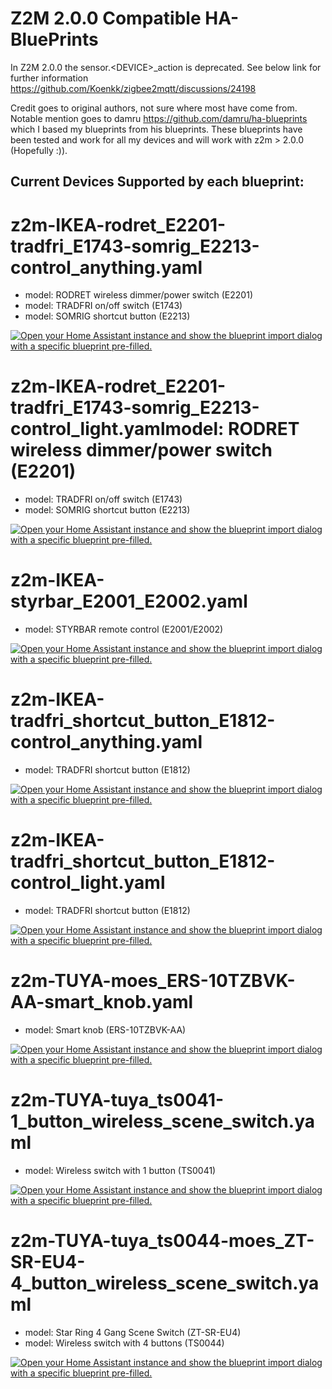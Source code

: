 # Z2M 2.0.0 Compatible HA-BluePrints
In Z2M 2.0.0 the sensor.\<DEVICE\>_action is deprecated.
See below link for further information
https://github.com/Koenkk/zigbee2mqtt/discussions/24198

Credit goes to original authors, not sure where most have come from.
Notable mention goes to damru https://github.com/damru/ha-blueprints
which I based my blueprints from his blueprints.
These blueprints have been tested and work for all my devices and will work with z2m > 2.0.0 (Hopefully :)).

Current Devices Supported by each blueprint:
--------------------------------------------
# z2m-IKEA-rodret_E2201-tradfri_E1743-somrig_E2213-control_anything.yaml
* model: RODRET wireless dimmer/power switch (E2201)
* model: TRADFRI on/off switch (E1743)
* model: SOMRIG shortcut button (E2213)

<a href="https://my.home-assistant.io/redirect/blueprint_import/?blueprint_url=https%3A%2F%2Fgithub.com%2Fyarafie%2FHA-BluePrints%2Fblob%2Fmain%2Fz2m-+IKEA-rodret_E2201-tradfri_E1743-somrig_E2213-control_anything.yaml" target="_blank" rel="noreferrer noopener"><img src="https://my.home-assistant.io/badges/blueprint_import.svg" alt="Open your Home Assistant instance and show the blueprint import dialog with a specific blueprint pre-filled." /></a>


# z2m-IKEA-rodret_E2201-tradfri_E1743-somrig_E2213-control_light.yamlmodel: RODRET wireless dimmer/power switch (E2201)
* model: TRADFRI on/off switch (E1743)
* model: SOMRIG shortcut button (E2213)

<a href="https://my.home-assistant.io/redirect/blueprint_import/?blueprint_url=https%3A%2F%2Fgithub.com%2Fyarafie%2FHA-BluePrints%2Fblob%2Fmain%2Fz2m-+IKEA-rodret_E2201-tradfri_E1743-somrig_E2213-control_light.yaml" target="_blank" rel="noreferrer noopener"><img src="https://my.home-assistant.io/badges/blueprint_import.svg" alt="Open your Home Assistant instance and show the blueprint import dialog with a specific blueprint pre-filled." /></a>


# z2m-IKEA-styrbar_E2001_E2002.yaml
* model: STYRBAR remote control (E2001/E2002)

<a href="https://my.home-assistant.io/redirect/blueprint_import/?blueprint_url=https%3A%2F%2Fgithub.com%2Fyarafie%2FHA-BluePrints%2Fblob%2Fmain%2Fz2m-+IKEA-styrbar_E2001_E2002.yaml" target="_blank" rel="noreferrer noopener"><img src="https://my.home-assistant.io/badges/blueprint_import.svg" alt="Open your Home Assistant instance and show the blueprint import dialog with a specific blueprint pre-filled." /></a>


# z2m-IKEA-tradfri_shortcut_button_E1812-control_anything.yaml
* model: TRADFRI shortcut button (E1812)

<a href="https://my.home-assistant.io/redirect/blueprint_import/?blueprint_url=https%3A%2F%2Fgithub.com%2Fyarafie%2FHA-BluePrints%2Fblob%2Fmain%2Fz2m-+IKEA-tradfri_shortcut_button_E1812-control_anything.yaml" target="_blank" rel="noreferrer noopener"><img src="https://my.home-assistant.io/badges/blueprint_import.svg" alt="Open your Home Assistant instance and show the blueprint import dialog with a specific blueprint pre-filled." /></a>


# z2m-IKEA-tradfri_shortcut_button_E1812-control_light.yaml
* model: TRADFRI shortcut button (E1812)

<a href="https://my.home-assistant.io/redirect/blueprint_import/?blueprint_url=https%3A%2F%2Fgithub.com%2Fyarafie%2FHA-BluePrints%2Fblob%2Fmain%2Fz2m-+IKEA-tradfri_shortcut_button_E1812-control_light.yaml" target="_blank" rel="noreferrer noopener"><img src="https://my.home-assistant.io/badges/blueprint_import.svg" alt="Open your Home Assistant instance and show the blueprint import dialog with a specific blueprint pre-filled." /></a>


# z2m-TUYA-moes_ERS-10TZBVK-AA-smart_knob.yaml
* model: Smart knob (ERS-10TZBVK-AA)

<a href="https://my.home-assistant.io/redirect/blueprint_import/?blueprint_url=https%3A%2F%2Fgithub.com%2Fyarafie%2FHA-BluePrints%2Fblob%2Fmain%2Fz2m-+TUYA-moes_ERS-10TZBVK-AA-smart_knob.yaml" target="_blank" rel="noreferrer noopener"><img src="https://my.home-assistant.io/badges/blueprint_import.svg" alt="Open your Home Assistant instance and show the blueprint import dialog with a specific blueprint pre-filled." /></a>


# z2m-TUYA-tuya_ts0041-1_button_wireless_scene_switch.yaml
* model: Wireless switch with 1 button (TS0041)

<a href="https://my.home-assistant.io/redirect/blueprint_import/?blueprint_url=https%3A%2F%2Fgithub.com%2Fyarafie%2FHA-BluePrints%2Fblob%2Fmain%2Fz2m-+TUYA-tuya_ts0041-1_button_wireless_scene_switch.yaml" target="_blank" rel="noreferrer noopener"><img src="https://my.home-assistant.io/badges/blueprint_import.svg" alt="Open your Home Assistant instance and show the blueprint import dialog with a specific blueprint pre-filled." /></a>


# z2m-TUYA-tuya_ts0044-moes_ZT-SR-EU4-4_button_wireless_scene_switch.yaml
* model: Star Ring 4 Gang Scene Switch (ZT-SR-EU4)
* model: Wireless switch with 4 buttons (TS0044)

<a href="https://my.home-assistant.io/redirect/blueprint_import/?blueprint_url=https%3A%2F%2Fgithub.com%2Fyarafie%2FHA-BluePrints%2Fblob%2Fmain%2Fz2m-+TUYA-tuya_ts0044-moes_ZT-SR-EU4-4_button_wireless_scene_switch.yaml" target="_blank" rel="noreferrer noopener"><img src="https://my.home-assistant.io/badges/blueprint_import.svg" alt="Open your Home Assistant instance and show the blueprint import dialog with a specific blueprint pre-filled." /></a>
